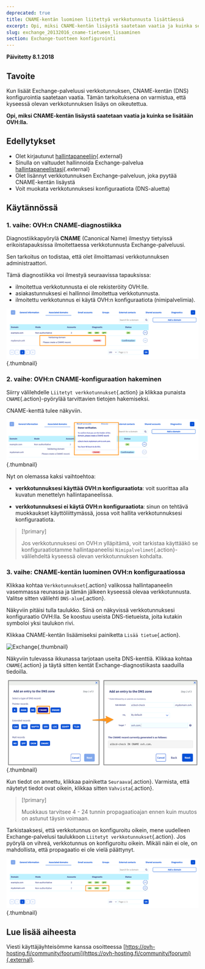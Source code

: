```yaml
---
deprecated: true
title: CNAME-kentän luominen liitettyä verkkotunnusta lisättäessä
excerpt: Opi, miksi CNAME-kentän lisäystä saatetaan vaatia ja kuinka se lisätään OVH:lla
slug: exchange_20132016_cname-tietueen_lisaaminen
section: Exchange-tuotteen konfigurointi
---
```


**Päivitetty 8.1.2018**

## Tavoite

Kun lisäät Exchange-palveluusi verkkotunnuksen, CNAME-kentän (DNS) konfigurointia saatetaan vaatia. Tämän tarkoituksena on varmistua, että kyseessä olevan verkkotunnuksen lisäys on oikeutettua.

**Opi, miksi CNAME-kentän lisäystä saatetaan vaatia ja kuinka se lisätään OVH:lla.**

## Edellytykset

- Olet kirjautunut [hallintapaneeliin](https://www.ovh.com/auth/?action=gotomanager&from=https://www.ovh.ie/&ovhSubsidiary=ie){.external}
- Sinulla on valtuudet hallinnoida Exchange-palvelua [hallintapaneelistasi](https://www.ovh.com/auth/?action=gotomanager&from=https://www.ovh.ie/&ovhSubsidiary=ie){.external}
- Olet lisännyt verkkotunnuksen Exchange-palveluun, joka pyytää CNAME-kentän lisäystä
- Voit muokata verkkotunnuksesi konfiguraatiota (DNS-aluetta)

## Käytännössä

### 1. vaihe: OVH:n CNAME-diagnostiikka

Diagnostiikkapyörylä **CNAME** (Canonical Name) ilmestyy tietyissä erikoistapauksissa ilmoitettaessa verkkotunnusta Exchange-palveluusi.

Sen tarkoitus on todistaa, että olet ilmoittamasi verkkotunnuksen administraattori.

Tämä diagnostiikka voi ilmestyä seuraavissa tapauksissa:

- ilmoitettua verkkotunnusta ei ole rekisteröity OVH:lle.
- asiakastunnuksesi ei hallinnoi ilmoitettua verkkotunnusta.
- ilmoitettu verkkotunnus ei käytä OVH:n konfiguraatiota (nimipalvelimia).

![Exchange](images/cname_exchange_diagnostic.png){.thumbnail}

### 2. vaihe: OVH:n CNAME-konfiguraation hakeminen

Siirry välilehdelle `Liitetyt verkkotunnukset`{.action} ja klikkaa punaista `CNAME`{.action}-pyörylää tarvittavien tietojen hakemiseksi.

CNAME-kenttä tulee näkyviin.

![Exchange](images/cname_exchange_informations.png){.thumbnail}

Nyt on olemassa kaksi vaihtoehtoa:

- **verkkotunnuksesi käyttää OVH:n konfiguraatiota**: voit suorittaa alla kuvatun menettelyn hallintapaneelissa.

- **verkkotunnuksesi ei käytä OVH:n konfiguraatiota**: sinun on tehtävä muokkaukset käyttöliittymässä, jossa voit hallita verkkotunnuksesi konfiguraatiota.

> [!primary]
>
> Jos verkkotunnuksesi on OVH:n ylläpitämä, voit tarkistaa käyttääkö se konfiguraatiotamme hallintapaneelisi `Nimipalvelimet`{.action}-välilehdeltä kyseessä olevan verkkotunnuksen kohdalta.
>

### 3. vaihe: CNAME-kentän luominen OVH:n konfiguraatiossa

Klikkaa kohtaa `Verkkotunnukset`{.action} valikossa hallintapaneelin vasemmassa reunassa ja tämän jälkeen kyseessä olevaa verkkotunnusta. Valitse sitten välilehti `DNS-alue`{.action}.

Näkyviin pitäisi tulla taulukko. Siinä on näkyvissä verkkotunnuksesi konfiguraatio OVH:lla. Se koostuu useista DNS-tietueista, joita kutakin symboloi yksi taulukon rivi.

Klikkaa CNAME-kentän lisäämiseksi painiketta `Lisää tietue`{.action}.

![Exchange](images/cname_exchange_add_entry_step1.png){.thumbnail}

Näkyviin tulevassa ikkunassa tarjotaan useita DNS-kenttiä. Klikkaa kohtaa `CNAME`{.action} ja täytä sitten kentät Exchange-diagnostiikasta saaduilla tiedoilla.

![Exchange](images/cname_add_entry_dns_zone.png){.thumbnail}

Kun tiedot on annettu, klikkaa painiketta `Seuraava`{.action}. Varmista, että näytetyt tiedot ovat oikein, klikkaa sitten `Vahvista`{.action}.

> [!primary]
>
> Muokkaus tarvitsee 4 - 24 tunnin propagaatioajan ennen kuin muutos on astunut täysin voimaan.
>

Tarkistaaksesi, että verkkotunnus on konfiguroitu oikein, mene uudelleen Exchange-palvelusi taulukkoon `Liitetyt verkkotunnukset`{.action}. Jos pyörylä on vihreä, verkkotunnus on konfiguroitu oikein. Mikäli näin ei ole, on mahdollista, että propagaatio ei ole vielä päättynyt.

![Exchange](images/cname_exchange_diagnostic_green.png){.thumbnail}

## Lue lisää aiheesta

Viesti käyttäjäyhteisömme kanssa osoitteessa [https://ovh-hosting.fi/community/foorumi](https://ovh-hosting.fi/community/foorumi){.external}.